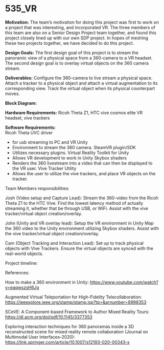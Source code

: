 # 535_VR
**Motivation:** The team’s motivation for doing this project was first to work on a project that was interesting, and incorporated VR. The three members of this team are also on a Senior Design Project team together, and found this project closely lined up with our own SDP project. In hopes of meshing these two projects together, we have decided to do this project. 

**Design Goals:**  The first design goal of this project is to stream the panoramic view of a physical space from a 360-camera to a VR headset. The second design goal is to overlay virtual objects on the 360 camera stream. 

**Deliverables:**
 Configure the 360-camera to live stream a physical space.
Attach a tracker to a physical object and attach a virtual augmentation to its corresponding view.
 Track the virtual object when its physical counterpart moves.

**Block Diagram:**

**Hardware Requirements:** Ricoh Theta Z1, HTC vive cosmos elite VR headset, vive trackers

**Software Requirements:**  
Ricoh Theta UVC driver 
  - for usb streaming to PC and VR 
Unity
  - Environment to stream the 360 camera. 
SteamVR plugin/SDK
  - Utilizes necessary plugins.
Virtual Reality Toolkit for Unity 
  - Allows VR development to work in Unity
Skybox shaders
  - Renders the 360 livestream into a video that can then be displayed to the VR user. 
Vive Tracker Utility
  - Allows the user to utilize the vive trackers, and place VR objects on the tracker. 


Team Members responsibilities:

Josh (Video setup and Capture Lead):
Stream the 360-video from the Ricoh Theta Z1 to the HTC Vive.
Find the lowest latency method of actually streaming it, whether that be through USB, or WiFi. 
Assist with the vive tracker/virtual object creation/overlay.

John (Unity and VR overlay lead):
Setup the VR environment in Unity
Map the 360 video to the Unity environment utilizing Skybox shaders.
Assist with the vive tracker/virtual object creation/overlay.

Cam (Object Tracking and Interaction Lead):
Set up to track physical objects with Vive Trackers. 
Ensure the virtual objects are synced with the real-world objects. 

Project timeline: 

References:

How to make a 360 environment in Unity: https://www.youtube.com/watch?v=eaqwszsH6Jg

Augmented Virtual Teleportation for High-Fidelity Telecollaboration: https://ieeexplore.ieee.org/stamp/stamp.jsp?tp=&arnumber=8998353

SCeVE: A Component-based Framework to Author Mixed Reality Tours: https://dl.acm.org/doi/pdf/10.1145/3377353

Exploring interaction techniques for 360 panoramas inside a 3D reconstructed scene for mixed reality remote collaboration (Journal on Multimodal User Interfaces-2020): https://link.springer.com/article/10.1007/s12193-020-00343-x

